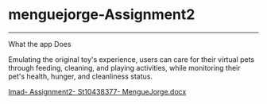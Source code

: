 # menguejorge-Assignment2
------------------------------------------------------------------------
What the app Does 


Emulating the original toy's experience, users can care for their virtual pets through feeding, cleaning, and playing activities, while monitoring their pet's health, hunger, and cleanliness status.

[Imad- Assignment2- St10438377- MengueJorge.docx](https://github.com/ST10438377/menguejorge-Assignment2/files/15226765/Imad-.Assignment2-.St10438377-.MengueJorge.docx)
